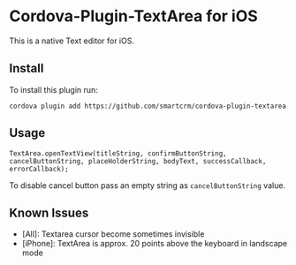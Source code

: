 # Cordova-Plugin-TextArea for iOS

This is a native Text editor for iOS.

## Install
To install this plugin run:
```
cordova plugin add https://github.com/smartcrm/cordova-plugin-textarea
```

## Usage

```
TextArea.openTextView(titleString, confirmButtonString, cancelButtonString, placeHolderString, bodyText, successCallback, errorCallback);
```

To disable cancel button pass an empty string as `cancelButtonString` value.

## Known Issues
- [All]: Textarea cursor become sometimes invisible
- [iPhone]: TextArea is approx. 20 points above the keyboard in landscape mode
